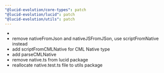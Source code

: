 ```yaml
---
"@lucid-evolution/core-types": patch
"@lucid-evolution/lucid": patch
"@lucid-evolution/utils": patch
---
```


-
- remove nativeFromJson and nativeJSFromJSon, use scriptFromNative instead
- add scriptFromCMLNative for CML Native type
- add parseCMLNative
- remove native.ts from lucid package
- reallocate native.test.ts file to utils package
